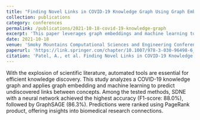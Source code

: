 ```yaml
---
title: "Finding Novel Links in COVID-19 Knowledge Graph Using Graph Embedding Techniques"
collection: publications
category: conferences
permalink: /publications/2021-10-18-covid-19-knowledge-graph
excerpt: 'This paper leverages graph embeddings and machine learning to predict undiscovered links in a COVID-19 knowledge graph, improving biomedical literature discovery.'
date: 2021-10-18
venue: 'Smoky Mountains Computational Sciences and Engineering Conference'
paperurl: 'https://link.springer.com/chapter/10.1007/978-3-030-96498-6_26'
citation: 'Patel, A., et al. Finding Novel Links in COVID-19 Knowledge Graph Using Graph Embedding Techniques. In Smoky Mountains Computational Sciences and Engineering Conference (pp. 430-441). Cham: Springer International Publishing'
---
```


With the explosion of scientific literature, automated tools are essential for efficient knowledge discovery. This study analyzes a COVID-19 knowledge graph and applies graph embedding and machine learning to predict undiscovered links between concepts. Among the tested methods, SDNE with a neural network achieved the highest accuracy (F1-score: 88.0%), followed by GraphSAGE (86.3%). Predictions were ranked using PageRank product, offering insights into biomedical research connections.